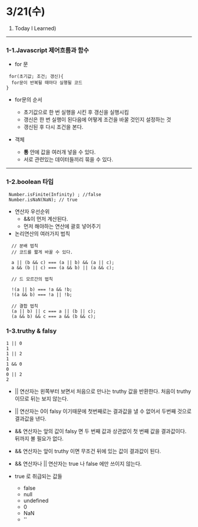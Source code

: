 # 3/21(수)

1. Today I Learned)
---------------------------------------------------------
### 1-1.Javascript 제어흐름과 함수 
+ for 문
```
 for(초기값; 조건; 갱신){
  for문이 반복될 때마다 실행될 코드 
}
```
+ for문의 순서 
  + 초기값으로 한 번 실행을 시킨 후 갱신을 실행시킴
  + 갱신은 한 번 실행이 된다음에 어떻게 조건을 바꿀 것인지 설정하는 것  
  + 갱신된 후  다시 조건을 본다. 


+ 객체 
  + **통** 안에 값을 여러개 넣을 수 있다.
  + 서로 관련있는 데이터들끼리 묶을 수 있다.  

-------------------------------------------------------

### 1-2.boolean 타입 
```
 Number.isFinite(Infinity) ; //false
 Number.isNaN(NaN); // true
 ```
+ 연산자 우선순위 
  + &&이 먼저 계산된다.
  + 먼저 해야하는 연산에 괄호 넣어주기
+ 논리연산의 여러가지 법칙 

```
  // 분배 법칙 
  // 코드를 짧게 바꿀 수 있다. 

  a || (b && c) === (a || b) && (a || c);
  a && (b || c) === (a && b) || (a && c);

  // 드 모르간의 법칙 

  !(a || b) === !a && !b;
  !(a && b) === !a || !b;

  // 결합 법칙
  (a || b) || c === a || (b || c);
  (a && b) && c === a && (b && c);

```

### 1-3.truthy & falsy
 
```
1 || 0 
1
1 || 2
1
1 && 0
0
0 || 2 
2

```
+ || 연산자는 왼쪽부터 보면서 처음으로 만나는 truthy 값을 반환한다. 
  처음이 truthy 이므로 뒤는 보지 않는다.  

+ || 연산자는 0이 falsy 이기때문에 첫번째로는 결과값을 낼 수 없어서 두번째 것으로 결과값을 낸다. 
+ && 연산자는 앞의 값이 falsy 면 두 번째 값과 상관없이 첫 번째 값을 결과값이다.
뒤까지 볼 필요가 없다.  
+ && 연산자는 앞이 truthy 이면 무조건 뒤에 있는 값이 결과값이 된다. 
+ && 연산자나 || 연산자는 true 나 false 에만 쓰이지 않는다.  

+ true 로 취급되는 값들
  + false
  + null
  + undefined
  + 0
  + NaN
  + ''

  

